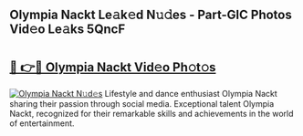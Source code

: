 ## Olympia Nackt Le𝚊k𝚎d N𝚞𝚍es - Part-GlC Photos Vid𝚎o Le𝚊ks 5QncF

# <h2><a href="http://fb3aiy.evod.top/?m=Olympia+Nackt">🔗 👉🔴 Olympia Nackt Vid𝚎o Ph𝚘t𝚘s</a></h2>

[![Olympia Nackt N𝚞d𝚎s](https://i.imgur.com/8V9OHl7.gif)](http://fb3aiy.evod.top/?m=Olympia+Nackt)
Lifestyle and dance enthusiast Olympia Nackt sharing their passion through social media. Exceptional talent Olympia Nackt, recognized for their remarkable skills and achievements in the world of entertainment. 
